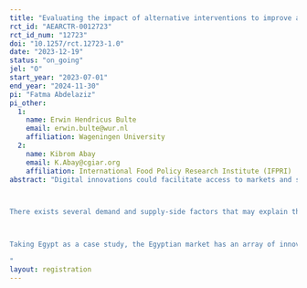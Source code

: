 ```yaml
---
title: "Evaluating the impact of alternative interventions to improve adoption of digital innovations by smallholder farmers in Egypt."
rct_id: "AEARCTR-0012723"
rct_id_num: "12723"
doi: "10.1257/rct.12723-1.0"
date: "2023-12-19"
status: "on_going"
jel: "O"
start_year: "2023-07-01"
end_year: "2024-11-30"
pi: "Fatma Abdelaziz"
pi_other:
  1:
    name: Erwin Hendricus Bulte
    email: erwin.bulte@wur.nl
    affiliation: Wageningen University
  2:
    name: Kibrom Abay
    email: K.Abay@cgiar.org
    affiliation: International Food Policy Research Institute (IFPRI)
abstract: "Digital innovations could facilitate access to markets and smallholder commercialization through the following ways: (1) reduce communication and information costs; (2) improve farmers’ knowledge and know- how about market options and prices; (3) improve access to input and output markets; (4) enable and build social networks and connections; (5) facilitate the delivery of other services associated with agricultural markets such as credits and finance; (6) improve management of input and output supply chains; (7) increase communication linkages with other stakeholders involved in agricultural marketing. Despite these advantages that digital innovations could offer, their adoption remains low and heterogenous, especially in Africa, where agricultural markets remain underdeveloped (e.g., Abate et al., 2023; Aker and Cariolle, 2023). Despite the proliferation of digital tools targeting smallholder farmers in recent years in Africa, the vast majority of these remained at pilot stages, with limited evidence of successful scaling and limited impacts to transform agricultural markets. 

There exists several demand and supply-side factors that may explain the low adoption of digital innovations and associated heterogeneities across smallholder farmers in Africa. From a supply perspective, this low adoption could be due to several factors, including but not limited to insufficient public and private investment in complementary infrastructure, unsustainable business models, and asynchronous pace of change (Abate et al., 2023). The demand side factors may include: lack of digital literacy, lack of context-specific needs assessment, and digital divide and more importantly accessibility and usability as well as user trust and confidence. However, we lack empirically grounded evidence on alternative and cost-effective interventions to improve adoption and scale-up of digital innovations in various settings. In particular, empirical evidence on most effective strategies to improve access and usability of digital agricultural innovations to smallholders with limited level of literacy remains scarce. 

Taking Egypt as a case study, the Egyptian market has an array of innovative digital agricultural tools that offer different services to farmers such as sourcing inputs, providing post-harvest and logistical support, to accessing market information and selling crops online. However, the uptake of these technologies has been quite low, as Egyptian farmers lack the awareness of the benefits of digital tools and can easily get excluded from this agricultural digital revolution due to a lack of accessible training (OBG, 2022; AGBI, 2023). This project aims to test alternative interventions to promote the adoption of digital agricultural innovations in Egypt.
"
layout: registration
---
```


